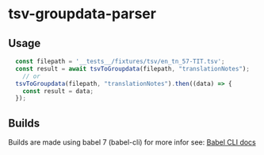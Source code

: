 # tsv-groupdata-parser

## Usage

```js
  const filepath = '__tests__/fixtures/tsv/en_tn_57-TIT.tsv';
  const result = await tsvToGroupdata(filepath, "translationNotes");
    // or
  tsvToGroupdata(filepath, "translationNotes").then((data) => {
    const result = data;
  });
```

## Builds

Builds are made using babel 7 (babel-cli) for more infor see: [Babel CLI docs](https://babeljs.io/docs/en/babel-cli)